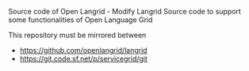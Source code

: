 Source code of Open Langrid
	- Modify Langrid Source code to support some functionalities of Open Language Grid

This repository must be mirrored between
* https://github.com/openlangrid/langrid
* https://git.code.sf.net/p/servicegrid/git
